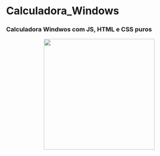 # Calculadora_Windows
<div aligin="center">
  <h3>Calculadora Windwos com JS, HTML e CSS puros</h3>
</div>

<div align="center">
  <img src="https://github.com/LuanGuarnieri/Calculadora_Windows/assets/85564044/39585396-1353-4618-a5b8-1f38b4e44d07" width="300px">
</div>

